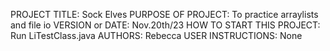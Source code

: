 PROJECT TITLE: Sock Elves
PURPOSE OF PROJECT: To practice arraylists and file io
VERSION or DATE: Nov.20th/23
HOW TO START THIS PROJECT: Run LiTestClass.java
AUTHORS: Rebecca
USER INSTRUCTIONS: None
